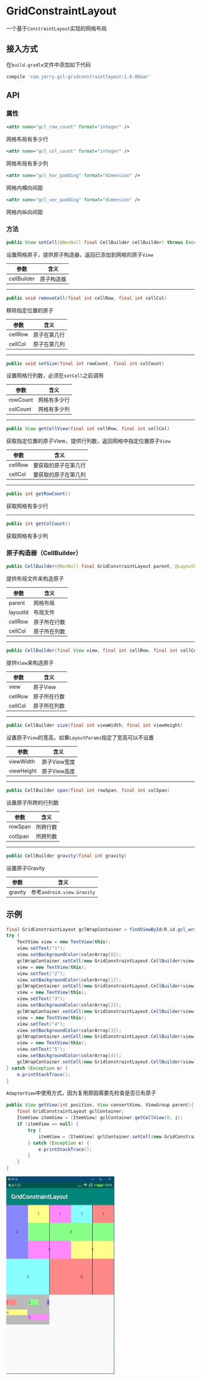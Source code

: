 

# GridConstraintLayout

一个基于`ConstraintLayout`实现的网格布局

## 接入方式

在`build.gradle`文件中添加如下代码

```groovy
compile 'com.jerry.gcl:gridconstraintlayout:1.0.0@aar'
```

## API

### 属性

```xml
<attr name="gcl_row_count" format="integer" />
```

网格布局有多少行

```xml
<attr name="gcl_col_count" format="integer" />
```

网格布局有多少列

```xml
<attr name="gcl_hor_padding" format="dimension" />
```

网格内横向间距

```xml
<attr name="gcl_ver_padding" format="dimension" />
```

网格内纵向间距

### 方法

```java
public View setCell(@NonNull final CellBuilder cellBuilder) throws Exception
```

设置网格原子，提供原子构造器，返回已添加到网格的原子`View`

| 参数        | 含义 |
| ---------- | ---------- |
| cellBuilder | 原子构造器 |

------

```java
public void removeCell(final int cellRow, final int cellCol)
```

移除指定位置的原子

| 参数    | 含义         |
| ------- | ------------ |
| cellRow | 原子在第几行 |
| cellCol | 原子在第几列 |

------

```java
public void setSize(final int rowCount, final int colCount)
```

设置网格行列数，必须在`setCell`之前调用

| 参数 | 含义         |
| -------- | ------------ |
| rowCount | 网格有多少行 |
| colCount | 网格有多少列 |

------

```java
public View getCellView(final int cellRow, final int cellCol)
```

获取指定位置的原子View，提供行列数，返回网格中指定位置原子`View`

| 参数 | 含义                 |
| -------------------- | -------------------- |
| cellRow | 要获取的原子在第几行 |
| cellCol | 要获取的原子在第几列 |

------

```java
public int getRowCount()
```

获取网格有多少行

------

```java
public int getColCount()
```

获取网格有多少列

### 原子构造器（CellBuilder）

```java
public CellBuilder(@NonNull final GridConstraintLayout parent, @LayoutRes final int layoutId, final int cellRow, final int cellCol) throws NullPointerException
```

提供布局文件来构造原子

| 参数     | 含义         |
| -------- | ------------ |
| parent   | 网格布局     |
| layoutId | 布局文件     |
| cellRow  | 原子所在行数 |
| cellCol  | 原子所在列数 |

------

```java
public CellBuilder(final View view, final int cellRow, final int cellCol) throws NullPointerException
```

提供`View`来构造原子

| 参数    | 含义         |
| ------- | ------------ |
| view    | 原子View     |
| cellRow | 原子所在行数 |
| cellCol | 原子所在列数 |

------

```java
public CellBuilder size(final int viewWidth, final int viewHeight)
```

设置原子`View`的宽高，如果`LayoutParams`指定了宽高可以不设置

| 参数       | 含义         |
| ---------- | ------------ |
| viewWidth  | 原子View宽度 |
| viewHeight | 原子View高度 |

------

```java
public CellBuilder span(final int rowSpan, final int colSpan)
```

设置原子所跨的行列数

| 参数    | 含义     |
| ------- | -------- |
| rowSpan | 所跨行数 |
| colSpan | 所跨列数 |

------

```java
public CellBuilder gravity(final int gravity)
```

设置原子Gravity

| 参数    | 含义                       |
| ------- | -------------------------- |
| gravity | 参考`android.view.Gravity` |

## 示例

```java
final GridConstraintLayout gclWrapContainer = findViewById(R.id.gcl_wrap_container);
try {
    TextView view = new TextView(this);
    view.setText("1");
    view.setBackgroundColor(colorArray[0]);
    gclWrapContainer.setCell(new GridConstraintLayout.CellBuilder(view, 0, 0).size(100, ConstraintSet.WRAP_CONTENT));
    view = new TextView(this);
    view.setText("2");
    view.setBackgroundColor(colorArray[1]);
    gclWrapContainer.setCell(new GridConstraintLayout.CellBuilder(view, 0, 2).size(100, ConstraintSet.WRAP_CONTENT));
    view = new TextView(this);
    view.setText("3");
    view.setBackgroundColor(colorArray[2]);
    gclWrapContainer.setCell(new GridConstraintLayout.CellBuilder(view, 0, 3).size(ConstraintSet.WRAP_CONTENT, ConstraintSet.WRAP_CONTENT).gravity(Gravity.RIGHT));
    view = new TextView(this);
    view.setText("4");
    view.setBackgroundColor(colorArray[3]);
    gclWrapContainer.setCell(new GridConstraintLayout.CellBuilder(view, 1, 0).size(210, ConstraintSet.WRAP_CONTENT).span(1, 2).gravity(Gravity.LEFT | Gravity.TOP));
    view = new TextView(this);
    view.setText("5");
    view.setBackgroundColor(colorArray[4]);
    gclWrapContainer.setCell(new GridConstraintLayout.CellBuilder(view, 1, 2).size(210, ConstraintSet.WRAP_CONTENT).span(1, 2));
} catch (Exception e) {
    e.printStackTrace();
}
```

`AdapterView`中使用方式，因为复用原因需要先检查是否已有原子

```java
public View getView(int position, View convertView, ViewGroup parent){
    final GridConstraintLayout gclContainer;
    ItemView itemView = (ItemView) gclContainer.getCellView(0, i);
    if (itemView == null) {
        try {
            itemView = (ItemView) gclContainer.setCell(new GridConstraintLayout.CellBuilder(new ItemView(context, 0, i).size(ConstraintSet.MATCH_CONSTRAINT, ConstraintSet.WRAP_CONTENT));
        } catch (Exception e) {
            e.printStackTrace();
        }
    }
}
```

![demo_img](https://github.com/Jerry-Mr-Xu/GridConstraintLayout/blob/master/screenshot/demo01.png?raw=true)

